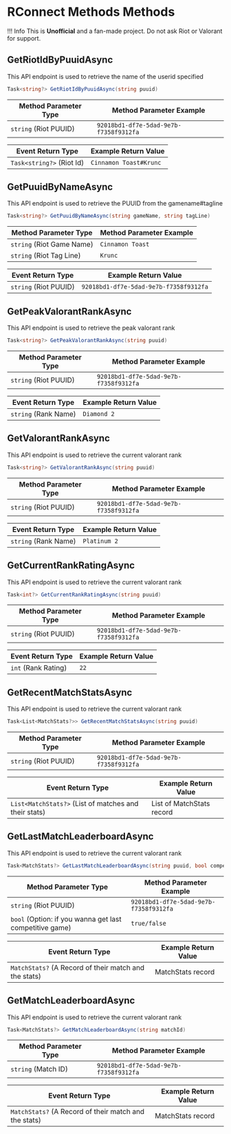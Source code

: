 # RConnect Methods Methods

!!! Info 
    This is **Unofficial** and a fan-made project. Do not ask Riot or Valorant for support.


## GetRiotIdByPuuidAsync
This API endpoint is used to retrieve the name of the userid specified

```C#
Task<string?> GetRiotIdByPuuidAsync(string puuid)
```

| **Method Parameter Type** | **Method Parameter Example** |
|------------------------|--------------------------|
| `string` (Riot PUUID) | `92018bd1-df7e-5dad-9e7b-f7358f9312fa`  |

| **Event Return Type** | **Example Return Value** |
|------------------------|--------------------------|
| `Task<string?>` (Riot Id) | `Cinnamon Toast#Krunc` |


## GetPuuidByNameAsync
This API endpoint is used to retrieve the PUUID from the gamename#tagline

```C#
Task<string?> GetPuuidByNameAsync(string gameName, string tagLine)
```

| **Method Parameter Type** | **Method Parameter Example** |
|------------------------|--------------------------|
| `string` (Riot Game Name) | `Cinnamon Toast`  |
| `string` (Riot Tag Line) | `Krunc`  |

| **Event Return Type** | **Example Return Value** |
|------------------------|--------------------------|
| `string` (Riot PUUID) | `92018bd1-df7e-5dad-9e7b-f7358f9312fa` |


## GetPeakValorantRankAsync
This API endpoint is used to retrieve the peak valorant rank

```C#
Task<string?> GetPeakValorantRankAsync(string puuid)
```

| **Method Parameter Type** | **Method Parameter Example** |
|------------------------|--------------------------|
| `string` (Riot PUUID) | `92018bd1-df7e-5dad-9e7b-f7358f9312fa`  |

| **Event Return Type** | **Example Return Value** |
|------------------------|--------------------------|
| `string` (Rank Name) | `Diamond 2` |


## GetValorantRankAsync
This API endpoint is used to retrieve the current valorant rank

```C#
Task<string?> GetValorantRankAsync(string puuid)
```

| **Method Parameter Type** | **Method Parameter Example** |
|------------------------|--------------------------|
| `string` (Riot PUUID) | `92018bd1-df7e-5dad-9e7b-f7358f9312fa`  |

| **Event Return Type** | **Example Return Value** |
|------------------------|--------------------------|
| `string` (Rank Name) | `Platinum 2` |


## GetCurrentRankRatingAsync
This API endpoint is used to retrieve the current valorant rank

```C#
Task<int?> GetCurrentRankRatingAsync(string puuid)
```

| **Method Parameter Type** | **Method Parameter Example** |
|------------------------|--------------------------|
| `string` (Riot PUUID) | `92018bd1-df7e-5dad-9e7b-f7358f9312fa`  |

| **Event Return Type** | **Example Return Value** |
|------------------------|--------------------------|
| `int` (Rank Rating) | `22` |


## GetRecentMatchStatsAsync
This API endpoint is used to retrieve the current valorant rank

```C#
Task<List<MatchStats?>> GetRecentMatchStatsAsync(string puuid)
```

| **Method Parameter Type** | **Method Parameter Example** |
|------------------------|--------------------------|
| `string` (Riot PUUID) | `92018bd1-df7e-5dad-9e7b-f7358f9312fa`  |

| **Event Return Type** | **Example Return Value** |
|------------------------|--------------------------|
| `List<MatchStats?>` (List of matches and their stats) | List of MatchStats record |


## GetLastMatchLeaderboardAsync
This API endpoint is used to retrieve the current valorant rank

```C#
Task<MatchStats?> GetLastMatchLeaderboardAsync(string puuid, bool competitiveOnly = false)
```

| **Method Parameter Type** | **Method Parameter Example** |
|------------------------|--------------------------|
| `string` (Riot PUUID) | `92018bd1-df7e-5dad-9e7b-f7358f9312fa`  |
| `bool` (Option: if you wanna get last competitive game) | `true/false`  |

| **Event Return Type** | **Example Return Value** |
|------------------------|--------------------------|
| `MatchStats?` (A Record of their match and the stats) | MatchStats record |


## GetMatchLeaderboardAsync
This API endpoint is used to retrieve the current valorant rank

```C#
Task<MatchStats?> GetMatchLeaderboardAsync(string matchId)
```

| **Method Parameter Type** | **Method Parameter Example** |
|------------------------|--------------------------|
| `string` (Match ID) | `92018bd1-df7e-5dad-9e7b-f7358f9312fa`  |

| **Event Return Type** | **Example Return Value** |
|------------------------|--------------------------|
| `MatchStats?` (A Record of their match and the stats) | MatchStats record |